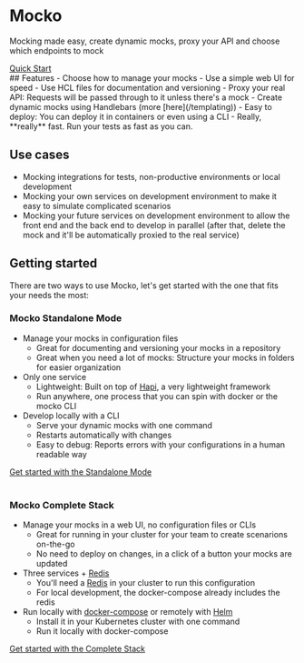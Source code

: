 <div class="jumbotron">
    <h1 class="display-4">Mocko</h1>
    <p class="lead">Mocking made easy, create dynamic mocks, proxy your API and choose which endpoints to mock</p>
    <div class="text-center">
        <a class="btn btn-primary btn-lg" href="https://cdt.one/L9ck7Gl" role="button">Quick Start</a>
    </div>
</div>
<!-- TODO add image -->
## Features
- Choose how to manage your mocks
    - Use a simple web UI for speed
    - Use HCL files for documentation and versioning
- Proxy your real API: Requests will be passed through to it unless there's a mock
- Create dynamic mocks using Handlebars (more [here](/templating))
- Easy to deploy: You can deploy it in containers or even using a CLI <!-- TODO reference for deploy doc -->
- Really, **really** fast. Run your tests as fast as you can.

## Use cases
- Mocking integrations for tests, non-productive environments or local development
- Mocking your own services on development environment to make it easy to simulate
complicated scenarios
- Mocking your future services on development environment to allow the front end and
the back end to develop in parallel (after that, delete the mock and it'll be automatically
proxied to the real service) 

## Getting started
There are two ways to use Mocko, let's get started with the one that fits your needs
the most:

### Mocko Standalone Mode
- Manage your mocks in configuration files
    - Great for documenting and versioning your mocks in a repository
    - Great when you need a lot of mocks: Structure your mocks in folders
    for easier organization
- Only one service
    - Lightweight: Built on top of [Hapi](https://hapi.dev/), a very lightweight framework
    - Run anywhere, one process that you can spin with docker or the mocko CLI
- Develop locally with a CLI
    - Serve your dynamic mocks with one command
    - Restarts automatically with changes
    - Easy to debug: Reports errors with your configurations in a human readable way
<div class="d-flex justify-content-center">
    <a class="btn btn-primary btn-lg" href="https://cdt.one/Q6afhJ4" role="button">Get started with the Standalone Mode</a>
</div>
<br/>

### Mocko Complete Stack
- Manage your mocks in a web UI, no configuration files or CLIs
    - Great for running in your cluster for your team to create scenarions on-the-go
    - No need to deploy on changes, in a click of a button your mocks are updated
- Three services + [Redis](https://cdt.one/gFlZdpS)
    - You'll need a [Redis](https://cdt.one/gFlZdpS) in your cluster to run this configuration
    - For local development, the docker-compose already includes the redis
- Run locally with [docker-compose](https://cdt.one/CUemuMt) or remotely with [Helm](https://cdt.one/AuWLMKA)
    - Install it in your Kubernetes cluster with one command
    - Run it locally with docker-compose


<div class="d-flex justify-content-center">
    <a class="btn btn-primary btn-lg" href="https://cdt.one/EKAUL29" role="button">Get started with the Complete Stack</a>
</div>
<img src="https://cdt.one/v2v5MZS.gif" style="display: none;"/>
